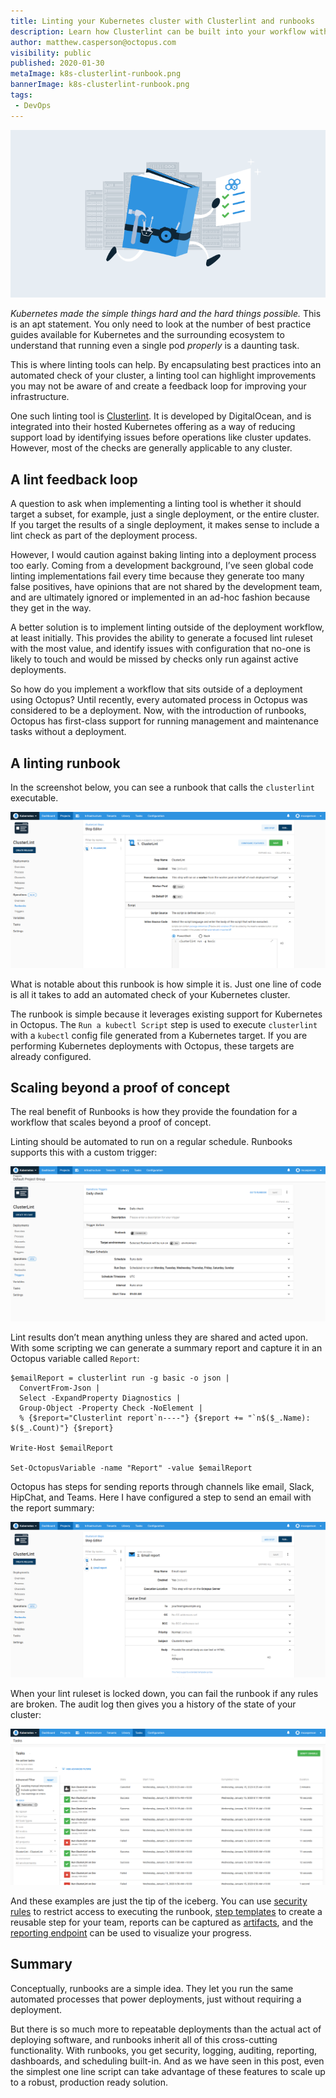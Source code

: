 ```yaml
---
title: Linting your Kubernetes cluster with Clusterlint and runbooks
description: Learn how Clusterlint can be built into your workflow with runbooks
author: matthew.casperson@octopus.com
visibility: public
published: 2020-01-30
metaImage: k8s-clusterlint-runbook.png
bannerImage: k8s-clusterlint-runbook.png
tags:
 - DevOps
---
```


![Kuberentes DevOps Runbook example with clusterlint](k8s-clusterlint-runbook.png)

*Kubernetes made the simple things hard and the hard things possible.* This is an apt statement. You only need to look at the number of best practice guides available for Kubernetes and the surrounding ecosystem to understand that running even a single pod *properly* is a daunting task.

This is where linting tools can help. By encapsulating best practices into an automated check of your cluster, a linting tool can highlight improvements you may not be aware of and create a feedback loop for improving your infrastructure.

One such linting tool is [Clusterlint](https://github.com/digitalocean/clusterlint). It is developed by DigitalOcean, and is integrated into their hosted Kubernetes offering as a way of reducing support load by identifying issues before operations like cluster updates. However, most of the checks are generally applicable to any cluster.

## A lint feedback loop

A question to ask when implementing a linting tool is whether it should target a subset, for example, just a single deployment, or the entire cluster. If you target the results of a single deployment, it makes sense to include a lint check as part of the deployment process.

However, I would caution against baking linting into a deployment process too early. Coming from a development background, I’ve seen global code linting implementations fail every time because they generate too many false positives, have opinions that are not shared by the development team, and are ultimately ignored or implemented in an ad-hoc fashion because they get in the way.

A better solution is to implement linting outside of the deployment workflow, at least initially. This provides the ability to generate a focused lint ruleset with the most value, and identify issues with configuration that no-one is likely to touch and would be missed by checks only run against active deployments.

So how do you implement a workflow that sits outside of a deployment using Octopus? Until recently, every automated process in Octopus was considered to be a deployment. Now, with the introduction of runbooks, Octopus has first-class support for running management and maintenance tasks without a deployment.

## A linting runbook

In the screenshot below, you can see a runbook that calls the `clusterlint` executable.

![](clusterlint-runbook.png "width=500")

What is notable about this runbook is how simple it is. Just one line of code is all it takes to add an automated check of your Kubernetes cluster.

The runbook is simple because it leverages existing support for Kubernetes in Octopus. The `Run a kubectl Script` step is used to execute `clusterlint` with a `kubectl` config file generated from a Kubernetes target. If you are performing Kubernetes deployments with Octopus, these targets are already configured.

## Scaling beyond a proof of concept

The real benefit of Runbooks is how they provide the foundation for a workflow that scales beyond a proof of concept.

Linting should be automated to run on a regular schedule. Runbooks supports this with a custom trigger:

![](runbook-schedule.png "width=500")

Lint results don’t mean anything unless they are shared and acted upon. With some scripting we can generate a summary report and capture it in an Octopus variable called `Report`:

```
$emailReport = clusterlint run -g basic -o json |
  ConvertFrom-Json |
  Select -ExpandProperty Diagnostics |
  Group-Object -Property Check -NoElement |
  % {$report="Clusterlint report`n----"} {$report += "`n$($_.Name): $($_.Count)"} {$report}

Write-Host $emailReport

Set-OctopusVariable -name "Report" -value $emailReport
```

Octopus has steps for sending reports through channels like email, Slack, HipChat, and Teams. Here I have configured a step to send an email with the report summary:

![](email.png "width=500")

When your lint ruleset is locked down, you can fail the runbook if any rules are broken. The audit log then gives you a history of the state of your cluster:

![](audit.png "width=500")

And these examples are just the tip of the iceberg. You can use [security rules](https://octopus.com/docs/administration/managing-users-and-teams) to restrict access to executing the runbook, [step templates](https://octopus.com/docs/deployment-process/steps/custom-step-templates) to create a reusable step for your team, reports can be captured as [artifacts](https://octopus.com/docs/deployment-process/artifacts), and the [reporting endpoint](https://octopus.com/docs/administration/reporting) can be used to visualize your progress.

## Summary

Conceptually, runbooks are a simple idea. They let you run the same automated processes that power deployments, just without requiring a deployment.

But there is so much more to repeatable deployments than the actual act of deploying software, and runbooks inherit all of this cross-cutting functionality. With runbooks, you get security, logging, auditing, reporting, dashboards, and scheduling built-in. And as we have seen in this post, even the simplest one line script can take advantage of these features to scale up to a robust, production ready solution.
